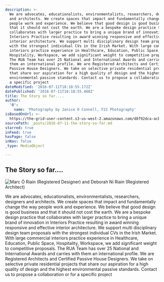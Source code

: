```yaml
---
description: >-
  We are advocates, educationalists, environmentalists, researchers, designers
  and architects. We create spaces that impact and fundamentally change the way
  people work and experience. We believe that good design is good business and
  that it should not cost the earth. We are a bespoke design practice that
  collaborates with larger practice to bring a unique brand of innovation in
  Interiors Practice resulting in award winning responsive and effective
  interior architecture. We support multi disciplinary design team proposals
  with the strongest individual CVs in the Irish Market. With large commercial
  interiors practice experience in Healthcare, Education, Public Space,
  Hospitality, Workspace, we add significant weight to competitive proposals.
  The RUA Team has over 25 National and International Awards and carries with
  them an international profile. We are Registered Architects and Certified
  Passive House Designers. We take on selective private residential projects
  that share our aspiration for a high quality of design and the highest
  environmental passive standards. Contact us to propose a collaboration or for
  a specific project
dateModified: '2016-07-11T18:18:55.172Z'
datePublished: '2016-07-11T18:18:55.468Z'
title: The Story so far....
author:
  '0':
    name: 'Photography by Janice O Connell, F22 Photography'
isBasedOnUrl: >-
  https://the-grid-user-content.s3-us-west-2.amazonaws.com/d8f92dca-acb7-46e2-8a05-20ac0552cbc4.jpg
sourcePath: _posts/2016-07-11-the-story-so-far.md
starred: true
inFeed: true
hasPage: false
inNav: false
_type: MediaObject

---
```

## The Story so far....
![Marc Ó Riain (Registered Designer) and Deborah Ni Riain (Registered Architect)](https://s3-us-west-2.amazonaws.com/the-grid-img/p/497cc562a6afb26133e4eb75e26d70c06d2a4bf4.jpg)

We are advocates, educationalists, environmentalists, researchers, designers and architects. We create spaces that impact and fundamentally change the way people work and experience. We believe that good design is good business and that it should not cost the earth. We are a bespoke design practice that collaborates with larger practice to bring a unique brand of innovation in Interiors Practice resulting in award winning responsive and effective interior architecture. We support multi disciplinary design team proposals with the strongest individual CVs in the Irish Market. With large commercial interiors practice experience in Healthcare, Education, Public Space, Hospitality, Workspace, we add significant weight to competitive proposals. The RUA Team has over 25 National and International Awards and carries with them an international profile. We are Registered Architects and Certified Passive House Designers. We take on selective private residential projects that share our aspiration for a high quality of design and the highest environmental passive standards. Contact us to propose a collaboration or for a specific project